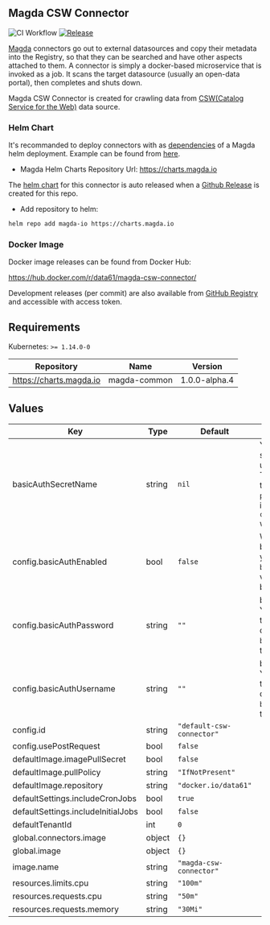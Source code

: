 ## Magda CSW Connector

![CI Workflow](https://github.com/magda-io/magda-csw-connector/workflows/Main%20CI%20Workflow/badge.svg?branch=master) [![Release](https://img.shields.io/github/release/magda-io/magda-csw-connector.svg)](https://github.com/magda-io/magda-csw-connector/releases)

[Magda](https://github.com/magda-io/magda) connectors go out to external datasources and copy their metadata into the Registry, so that they can be searched and have other aspects attached to them. A connector is simply a docker-based microservice that is invoked as a job. It scans the target datasource (usually an open-data portal), then completes and shuts down.

Magda CSW Connector is created for crawling data from [CSW(Catalog Service for the Web)](https://en.wikipedia.org/wiki/Catalogue_Service_for_the_Web) data source.

### Helm Chart

It's recommanded to deploy connectors with as [dependencies](https://helm.sh/docs/topics/chart_best_practices/dependencies/) of a Magda helm deployment. Example can be found from [here](https://github.com/magda-io/magda-config).

-   Magda Helm Charts Repository Url: https://charts.magda.io

The [helm chart](https://helm.sh/docs/topics/charts/) for this connector is auto released when a [Github Release](https://help.github.com/en/github/administering-a-repository/creating-releases) is created for this repo.

-   Add repository to helm:

```bash
helm repo add magda-io https://charts.magda.io
```

### Docker Image

Docker image releases can be found from Docker Hub:

https://hub.docker.com/r/data61/magda-csw-connector/

Development releases (per commit) are also available from [GitHub Registry](https://github.com/magda-io/magda-csw-connector/packages) and accessible with access token.

## Requirements

Kubernetes: `>= 1.14.0-0`

| Repository              | Name         | Version       |
| ----------------------- | ------------ | ------------- |
| https://charts.magda.io | magda-common | 1.0.0-alpha.4 |

## Values

| Key                                | Type   | Default                   | Description                                                                                                                                                                                            |
| ---------------------------------- | ------ | ------------------------- | ------------------------------------------------------------------------------------------------------------------------------------------------------------------------------------------------------ |
| basicAuthSecretName                | string | `nil`                     | You can set this value to supply basic auth username & password. The secret must have two keys: `username` & `password`. When this field is set, `config.basicAuthEnabled` will be auto-set to `true`. |
| config.basicAuthEnabled            | bool   | `false`                   | Whether or not to send basic auth header. When you set `basicAuthSecretName`, the value of this option will be auto-set to `true`.                                                                     |
| config.basicAuthPassword           | string | `""`                      | basic auth password. You can also passing this value via secret. To do so, set `basicAuthSecretName` to the secret name.                                                                               |
| config.basicAuthUsername           | string | `""`                      | basic auth username. You can also passing this value via secret. To do so, set `basicAuthSecretName` to the secret name.                                                                               |
| config.id                          | string | `"default-csw-connector"` |                                                                                                                                                                                                        |
| config.usePostRequest              | bool   | `false`                   |                                                                                                                                                                                                        |
| defaultImage.imagePullSecret       | bool   | `false`                   |                                                                                                                                                                                                        |
| defaultImage.pullPolicy            | string | `"IfNotPresent"`          |                                                                                                                                                                                                        |
| defaultImage.repository            | string | `"docker.io/data61"`      |                                                                                                                                                                                                        |
| defaultSettings.includeCronJobs    | bool   | `true`                    |                                                                                                                                                                                                        |
| defaultSettings.includeInitialJobs | bool   | `false`                   |                                                                                                                                                                                                        |
| defaultTenantId                    | int    | `0`                       |                                                                                                                                                                                                        |
| global.connectors.image            | object | `{}`                      |                                                                                                                                                                                                        |
| global.image                       | object | `{}`                      |                                                                                                                                                                                                        |
| image.name                         | string | `"magda-csw-connector"`   |                                                                                                                                                                                                        |
| resources.limits.cpu               | string | `"100m"`                  |                                                                                                                                                                                                        |
| resources.requests.cpu             | string | `"50m"`                   |                                                                                                                                                                                                        |
| resources.requests.memory          | string | `"30Mi"`                  |                                                                                                                                                                                                        |
